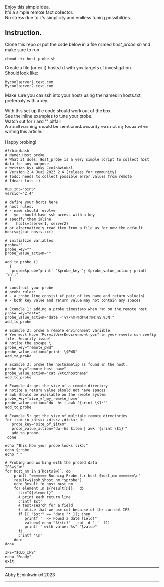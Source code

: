Enjoy this simple idea.<br>
It's a simple remote fact collector. <br>
No stress due to it's simplicity and endless tuning possibilities.

## Instruction. 
Clone this repo or put the code below in a file named <i>host_probe.sh</i> and make sure to run
```
chmod u+x host_probe.sh
```
Create a file (or edit) hosts.txt with you targets of investigation. <br>
Should look like:
```
Mycoolserver1.test.com
Mycoolserver2.test.com
```
Make sure you can ssh into your hosts using the names in hosts.txt, preferably with a key.<br>  
With this set up the code should work out of the box.<br>
See the inline examples to tune your probe.<br>
Watch out for \ and '" pitfall.<br> 
A small warning should be mentioned: security was not my focus when writing this article.<br>
<br>
Happy probing!

```
#!/bin/bash
# Name: Host_probe
# What it does: Host_probe is a very simple script to collect host data for any purpose 
# Written by: Abby Eeninkwinkel
# Version 2.4 Juni 2023 2.4 (release for community)
# Todo: needs to collect possible error values from remote
# Ideas: lots :)

OLD_IFS="$IFS"
version="2.4"

# define your hosts here
# host rules.
# - name should resolve 
# - you should have ssh access with a key
# specify them inline
#    hosts=(server1, server2)
# or alternatively read them from a file as for now the default
hosts=$(cat hosts.txt)

# initialize variables
probe=""
probe_key=""
probe_value_action=""

add_to_probe () 
  {
   probe=$probe"printf '$probe_key '; $probe_value_action; printf '\n';"
  }

# construct your probe
# probe rules:
# - a probe line consist of pair of key name and return value(s)
# - both key value and return value may not contain any spaces

# Example 1: adding a probe timestamp when run on the remote host
probe_key="date"
probe_value_action="date +'%Y-%m-%dT%H:%M:%S,%3N'"
add_to_probe

# Example 2: probe a remote environment variable. 
# You must have "PermitUserEnvironment yes" in your remote ssh config file. Security issue!
# notice the escape \
probe_key="remote_pwd"
probe_value_action="printf \$PWD"
add_to_probe

# Example 3: probe the hostname\ip as found on the host.
probe_key="remote_host_name"
probe_value_action="cat /etc/hostname"
add_to_probe

# Example 4: get the size of a remote directory
# notice a return value should not have spaces 
# awk should be available on the remote system
probe_key="size_of_my_remote_home"
probe_value_action="du -hs | awk '{print \$1}'"
add_to_probe

# Example 5: get the size of multiple remote directories
for item in /disk1 /disk2 /disk3; do
   probe_key="size_of_$item"
   probe_value_action="du -hs $item | awk '{print \$1}'"   
   add_to_probe 
 done

echo "This how your probe looks like:"
echo $probe
echo " " 

# Probing and working with the probed data
IFS=$'\n'
for host_nm in ${hosts[@]}; do
    printf "======= Running Probe for host $host_nm =======\n"   
    result=$(ssh $host_nm "$probe")
    echo Result fo host nost_nm
    for element in ${result[@]};  do
      str="${element}"
      # print each return line    
      printf $str
      # test/search for a field
      # notice that we use cut because of the current IFS 
      if [[ "$str" == "date "* ]]; then
         printf "  <= Found a date field!"
         value=$(echo "${str}" | cut -d ' ' -f2)
         printf " with value: %s" "$value"
      fi
      printf "\n"
    done
done

IFS="$OLD_IFS"   
echo "Ready"
exit
```
<HR>
Abby Eeninkwinkel 2023 
<hr>
